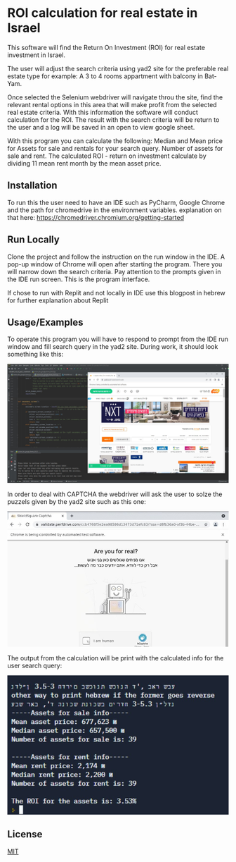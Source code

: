 # ROI calculation for real estate in Israel

This software will find the Return On Investment (ROI) for real estate investment in Israel. 

The user will adjust the search criteria using yad2 site for the preferable real 
estate type for example: A 3 to 4 rooms appartment with balcony in Bat-Yam. 

Once selected the Selenium webdriver will navigate throu the site, 
find the relevant rental options in this area that will make profit from the selected real
estate criteria. With this information the software will conduct calculation for the ROI.
The result with the search criteria will be return to the user and a log will be saved
in an open to view google sheet.

With this program you can calculate the following:
Median and Mean price for Assets for sale and rentals for your search query.
Number of assets for sale and rent.
The calculated ROI - return on investment calculate by dividing 
11 mean rent month by the mean asset price.


## Installation

To run this the user need to have an IDE such as PyCharm, 
Google Chrome and the path for chromedrive in the environment
variables. explanation on that here: https://chromedriver.chromium.org/getting-started 

## Run Locally

Clone the project and follow the instruction on the run window in the IDE. A pop-up
window of Chrome will open after starting the program. There you will narrow down the
search criteria. Pay attention to the prompts given in the IDE run screen. This is the 
program interface. 

If chose to run with Replit and not locally in IDE use this blogpost 
in hebrew for further explanation about Replit


## Usage/Examples

To operate this program you will have to respond to prompt from the IDE run window and fill
search query in the yad2 site. During work, it should look something like this:

![alt text](figs/Screenshot_1.jpg)

In order to deal with CAPTCHA  the webdriver will ask the user to solze
the puzzels given by the yad2 site such as this one:

![alt text](figs/Screenshot_3.jpg)

The output from the calculation will be print with the calculated info for 
the user search query:

![alt text](figs/Screenshot_2.jpg)



## License

[MIT](https://choosealicense.com/licenses/mit/)

